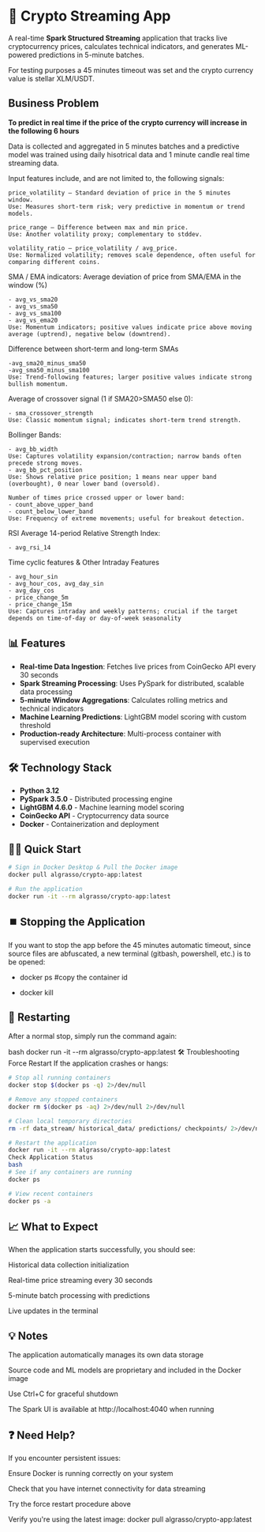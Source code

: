 # 🚀 Crypto Streaming App

A real-time **Spark Structured Streaming** application that tracks live cryptocurrency prices, calculates technical indicators, and generates ML-powered predictions in 5-minute batches.

For testing purposes a 45 minutes timeout was set and the crypto currency value is stellar XLM/USDT.

## Business Problem
**To predict in real time if the price of the crypto currency will increase in the following 6 hours**

Data is collected and aggregated in 5 minutes batches and a predictive model was trained using daily hisotrical data and 1 minute candle real time streaming data.

Input features include, and are not limited to, the following signals:

```
price_volatility – Standard deviation of price in the 5 minutes window.
Use: Measures short-term risk; very predictive in momentum or trend models.

price_range – Difference between max and min price.
Use: Another volatility proxy; complementary to stddev.

volatility_ratio – price_volatility / avg_price.
Use: Normalized volatility; removes scale dependence, often useful for comparing different coins.
```

SMA / EMA indicators: 
Average deviation of price from SMA/EMA in the window (%)
```
- avg_vs_sma20
- avg_vs_sma50
- avg_vs_sma100
- avg_vs_ema20 
Use: Momentum indicators; positive values indicate price above moving average (uptrend), negative below (downtrend).
```

Difference between short-term and long-term SMAs
```
-avg_sma20_minus_sma50
-avg_sma50_minus_sma100 
Use: Trend-following features; larger positive values indicate strong bullish momentum.
```

Average of crossover signal (1 if SMA20>SMA50 else 0):
```
- sma_crossover_strength 
Use: Classic momentum signal; indicates short-term trend strength.
```

Bollinger Bands:
```
- avg_bb_width 
Use: Captures volatility expansion/contraction; narrow bands often precede strong moves.
- avg_bb_pct_position
Use: Shows relative price position; 1 means near upper band (overbought), 0 near lower band (oversold).

Number of times price crossed upper or lower band:
- count_above_upper_band
- count_below_lower_band
Use: Frequency of extreme movements; useful for breakout detection.
```

RSI
Average 14-period Relative Strength Index:
```
- avg_rsi_14
```

Time cyclic features & Other Intraday Features
```
- avg_hour_sin
- avg_hour_cos, avg_day_sin
- avg_day_cos 
- price_change_5m
- price_change_15m
Use: Captures intraday and weekly patterns; crucial if the target depends on time-of-day or day-of-week seasonality
```


## 📊 Features

- **Real-time Data Ingestion**: Fetches live prices from CoinGecko API every 30 seconds
- **Spark Streaming Processing**: Uses PySpark for distributed, scalable data processing
- **5-minute Window Aggregations**: Calculates rolling metrics and technical indicators
- **Machine Learning Predictions**: LightGBM model scoring with custom threshold
- **Production-ready Architecture**: Multi-process container with supervised execution

## 🛠️ Technology Stack

- **Python 3.12**
- **PySpark 3.5.0** - Distributed processing engine
- **LightGBM 4.6.0** - Machine learning model scoring
- **CoinGecko API** - Cryptocurrency data source
- **Docker** - Containerization and deployment

## 🏃‍♂️ Quick Start

```bash
# Sign in Docker Desktop & Pull the Docker image
docker pull algrasso/crypto-app:latest

# Run the application
docker run -it --rm algrasso/crypto-app:latest
```

## ⏹️ Stopping the Application

If you want to stop the app before the 45 minutes automatic timeout, since source files are abfuscated, a new terminal (gitbash, powershell, etc.) is to be opened:

- docker ps #copy the container id

- docker kill <container id>


## 🔄 Restarting
After a normal stop, simply run the command again:

bash
docker run -it --rm algrasso/crypto-app:latest
🛠️ Troubleshooting
Force Restart
If the application crashes or hangs:

```bash
# Stop all running containers
docker stop $(docker ps -q) 2>/dev/null

# Remove any stopped containers
docker rm $(docker ps -aq) 2>/dev/null 2>/dev/null

# Clean local temporary directories
rm -rf data_stream/ historical_data/ predictions/ checkpoints/ 2>/dev/null || true

# Restart the application
docker run -it --rm algrasso/crypto-app:latest
Check Application Status
bash
# See if any containers are running
docker ps

# View recent containers
docker ps -a
```
## 📈 What to Expect
When the application starts successfully, you should see:

Historical data collection initialization

Real-time price streaming every 30 seconds

5-minute batch processing with predictions

Live updates in the terminal

## 💡 Notes
The application automatically manages its own data storage

Source code and ML models are proprietary and included in the Docker image

Use Ctrl+C for graceful shutdown

The Spark UI is available at http://localhost:4040 when running

## ❓ Need Help?
If you encounter persistent issues:

Ensure Docker is running correctly on your system

Check that you have internet connectivity for data streaming

Try the force restart procedure above

Verify you're using the latest image: docker pull algrasso/crypto-app:latest
